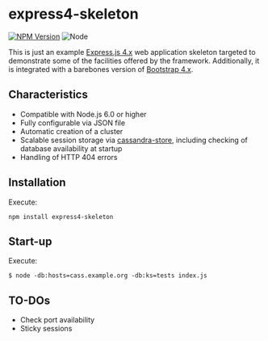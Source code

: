 express4-skeleton
=================

[![NPM Version][npm-image]][npm-url]
![Node][node-version]

This is just an example [Express.js 4.x][express] web
application skeleton targeted to demonstrate some of the facilities offered
by the framework. Additionally, it is integrated with a barebones version of
[Bootstrap 4.x][bootstrap].

## Characteristics

- Compatible with Node.js 6.0 or higher
- Fully configurable via JSON file
- Automatic creation of a cluster
- Scalable session storage via [cassandra-store][cassandra-store], including checking of database
  availability at startup
- Handling of HTTP 404 errors

## Installation

Execute:

```shell
npm install express4-skeleton
```

## Start-up

Execute:

```shell
$ node -db:hosts=cass.example.org -db:ks=tests index.js
```

## TO-DOs

- Check port availability
- Sticky sessions

[bootstrap]: https://getbootstrap.com/
[cassandra-store]: https://github.com/webcc/cassandra-store
[express]: http://expressjs.com/
[node-version]: https://img.shields.io/badge/node-6.0.0-orange.svg?style=flat-square
[npm-image]: https://img.shields.io/badge/npm-0.1.1-blue.svg?style=flat-square
[npm-url]: https://www.npmjs.com/package/express4-skeleton